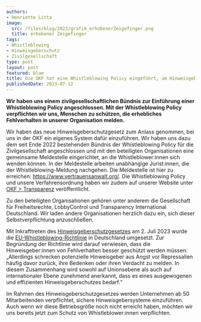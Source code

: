 ```yaml
---
authors:
- Henriette Litta
image:
  src: /files/blog/2023/grafik_erhobenerZeigefinger.png
  title: erhobener Zeigefinger
tags:
- Whistleblowing
- Hinweisgeberschutz
- Zivilgesellschaft
type: post
layout: post
featured: blue
title: Die OKF hat eine Whistleblowing Policy eingeführt, um Hinweisgebende besser zu schützen
publishedDate: 2023-07-12
---
```


**Wir haben uns einem zivilgesellschaftlichen Bündnis zur Einführung einer Whistleblowing Policy angeschlossen. Mit der Whistleblowing Policy verpflichten wir uns, Menschen zu schützen, die erhebliches Fehlverhalten in unserer Organisation melden.**

Wir haben das neue Hinweisgeberschutzgesetz zum Anlass genommen, bei uns in der OKF ein eigenes System dafür einzuführen. Wir haben uns dazu dem seit Ende 2022 bestehenden Bündnis der Whistleblowing Policy für die Zivilgesellschaft angeschlossen und mit den beteiligten Organisationen eine gemeinsame Meldestelle eingerichtet, an die Whistleblower:innen sich wenden können. In der Meldestelle arbeiten unabhängige Jurist:innen, die der Whistleblowing-Meldung nachgehen. Die Meldestelle ist hier zu erreichen: https://www.vertrauensanwalt.org/. Die Whistleblowing Policy und unsere Verfahrensordnung haben wir zudem auf unserer Website unter [OKF > Transparenz](https://okfn.de/transparenz/) veröffentlicht.

Zu den beteiligten Organisationen gehören unter anderem die Gesellschaft für Freiheitsrechte, LobbyControl und Transparency International Deutschland. Wir laden andere Organisationen herzlich dazu ein, sich dieser Selbstverpflichtung anzuschließen. 

Mit Inkrafttreten des [Hinweisgeberschutzgesetzes](https://www.recht.bund.de/eli/bund/bgbl_1/2023/140) am 2. Juli 2023 wurde die [EU-Whistleblowing-Richtlinie](https://eur-lex.europa.eu/eli/dir/2019/1937/oj) in Deutschland umgesetzt. Zur Begründung der Richtlinie wird darauf verwiesen, dass die Hinweisgeber:innen von Fehlverhalten besser geschützt werden müssen: „Allerdings schrecken potenzielle Hinweisgeber aus Angst vor Repressalien häufig davor zurück, ihre Bedenken oder ihren Verdacht zu melden. In diesem Zusammenhang wird sowohl auf Unionsebene als auch auf internationaler Ebene zunehmend anerkannt, dass es eines ausgewogenen und effizienten Hinweisgeberschutzes bedarf.“

Im Rahmen des Hinweisgeberschutzgesetzes werden Unternehmen ab 50 Mitarbeitenden verpflichtet, sichere Hinweisgebersysteme einzuführen. Auch wenn wir diese Betriebsgröße noch nicht erreicht haben, möchten wir uns bereits jetzt zum Schutz von Whistleblower:innen verpflichten.